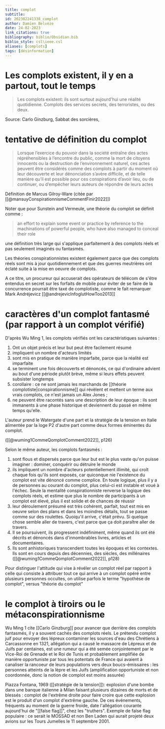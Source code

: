 ```yaml
---
title: complot
subtitle:
id: 202302241338_complot
author: Damien Belvèze
date: 24-02-2023
link_citations: true
bibliography: biblio/Obsidian.bib
biblio_style: csl\ieee.csl
aliases: [complots]
tags: [désinformation]
---
```


# Les complots existent, il y en a partout, tout le temps

> Les complots existent: ils sont surtout aujourd'hui une réalité quotidienne. Complots des services secrets, des terroristes, ou des deux. 

Source: Carlo Ginzburg, Sabbat des sorcières, 

# tentative de définition du complot

> Lorsque l’exercice du pouvoir dans la société entraîne des actes répréhensibles à l’encontre du public, comme la mort de citoyens innocents ou la destruction de l’environnement naturel, ces actes peuvent être considérés comme des complots à partir du moment où leur découverte et leur dénonciation s’avère difficile, et de telle manière qu’il est possible pour ces conspirations d’avoir lieu, ou de continuer, ou d’empêcher leurs auteurs de répondre de leurs actes

Définition de Marcus Gilroy-Ware (citée par [[@mansuyConspirationnismeCommentFinir2022]])

Noter que pour Sunstein and Vermeule, une théorie du complot se définit comme : 

> an effort to explain some event or practice by reference to the machinations of powerful people, who have also managed to conceal their role

une définition très large qui s'applique parfaitement à des complots réels et pas seulement imaginés ou fantasmés. 

Les théories conspirationnistes existent également parce que des complots réels sont mis à jour quotidiennement et que des guerres meutrières ont éclaté suite à la mise en oeuvre de complots. 

A ce titre, un procureur qui accuserait des opérateurs de télécom de s'être entendus en secret sur les forfaits de mobile pour éviter de se faire de la concurrence pourrait être taxé de complotiste, comme le fait remarquer Mark Andréjevicz [[@andrejevicInfoglutHowToo2013]]

# caractères d'un complot fantasmé (par rapport à un complot vérifié)

D'après Wu Ming 1, les complots vérifiés ont les caractéristiques suivantes : 

1. Ont un objet précis et leur but peut être facilement résumé
2. impliquent un nombre d'acteurs limités
3. sont mis en pratique de manière imparfaite, parce que la réalité est imparfaite
4. se terminent une fois découverts et dénoncés, ce qui d'ordinaire advient au bout d'une période plutôt brève, même si leurs effets peuvent subsister longtemps
5. corollaire : ce ne sont jamais les marchands de [[théorie complotiste|conspirationnisme]] qui révèlent et mettent un terme aux vrais complots, ce n'est jamais un Alex Jones ;
6. ne peuvent être racontés sans une description de leur époque : ils sont immanents à une phase historique et deviennent du passé en même temps qu'elle. 

L'auteur prend le Watergate d'une part et la stratégie de la tension en Italie alimentée par la loge P2 d'autre part comme deux formes éminentes du complot. 

([[@wuming1CommeQomplotComment2022]], p126)

Selon le même auteur, les complots fantasmés : 

1. sont flous et dispersés parce que leur but est le plus vaste qu'on puisse imaginer : dominer, conquérir ou détruire le monde
2. ils impliquent un nombre d'acteurs potentiellement illimité, qui croît chaque fois qu'ils sont exposés, car quiconque nie l'existence du complot est vite dénoncé comme complice. En toute logique, plus il y a de personnes au courant du complot, plus celui-ci est instable et voué à l'échec. Seule la mentalité conspirationniste renverse la logique des complots réels, et estime que plus le nombre de participants à un complot est élevé, plus il est solide et de chances de réussir
3. leur déroulement présumé est très cohérent, parfait, tout est mis en oeuvre selon des plans et dans les moindres détails, tout se passe comme sur des roulettes. Quoiqu'il arrive, c'était prévu. Si quelque chose semble aller de travers, c'est parce que ça doit paraître aller de travers.
4. Il se poursuivent, ils progressent indéfiniment, même quand ils ont été décrits et dénoncés dans d'innombrables livres, articles et documentaires.
5. Ils sont anhistoriques transcendent toutes les époques et les contextes. Ils sont en cours depuis des décennies, des siècles, des millénaires
([[@wuming1CommeQomplotComment2022]], p128)

Pour distinguer l'attitude qui vise à révéler un complot réel par rapport à celle qui consiste à attribuer tout ce qui arrive à un complot opéré entre plusieurs personnes occultes, on utilise parfois le terme "hypothèse de complot", versus "théorie du complot"

# le complot à tiroirs ou le métaconspirationnisme

Wu Ming 1 cite [[Carlo Ginzburg]] pour avancer que derrière des complots fantasmés, il y a souvent cachés des complots réels. Le prétendu complot juif pour envoyer des lépreux contaminer les sources d'eau des Chrétiens à Carcassonne en 1321, allégation qui a causé le massacre de Lépreux et de Juifs par centaines, est une rumeur qui a été semée conjointement par le Vice-Roi de Grenade et le Roi de Tunis et probablement amplifiée de manière opportuniste par tous les potentats de France qui avaient à canaliser la rancoeur de leurs populations vers deux boucs-émissaires : les personnes atteints de la lèpre et les Juifs (amplification opportuniste et non coordonnée, donc la notion de complot est moins assurée)

Piazza Fontana, 1969 ([[stratégie de la tension]]): explosion d'une bombe dans une banque italienne à Milan faisant plusieurs dizaines de morts et de blessés : complot de l'extrême droite pour faire croire que cette explosion est le produit d'un complot d'extrême gauche. De ces événements, fréquents au moment de la guerre froide, date l'allégation courante aujourd'hui de "[[false flag]]", chez les "truthers". Exemple de false flag populaire : ce serait le MOSSAD et non Ben Laden qui aurait projeté deux avions sur les Tours Jumelles le 11 septembre 2001. 